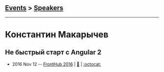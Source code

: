 ## [Events](../README.md) > [Speakers](../speakers.md)
---

# Константин Макарычев

## Не быстрый старт с Angular 2
- 2016 Nov 12 -- [FrontHub 2016](https://www.youtube.com/watch?v=L8oAfSpWS5U)  | [:notebook:](https://www.slideshare.net/Provectus/fronthub-2016-angular-2) | [:octocat:](https://github.com/mkf-simpson/fronthub-2016) 
